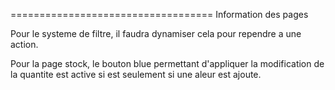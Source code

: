 =================================== Information des pages


Pour le systeme de filtre, il faudra dynamiser cela pour rependre a une action.

Pour la page stock, le bouton blue permettant d'appliquer la modification de la quantite est active si est seulement si une aleur est ajoute.
